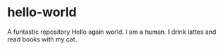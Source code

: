 # hello-world
A funtastic repository
Hello again world.
I am a human. I drink lattes and read books with my cat.
